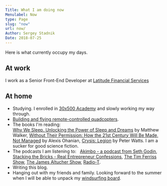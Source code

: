 ```yaml
---
Title: What I am doing now
Menulabel: Now
type: Page
slug: "now"
url: now/
Author: Sergey Stadnik
Date: 2018-07-25
---
```


Here is what currently occupy my days.

## At work

I work as a Senior Front-End Developer at [Latitude Financial Services](https://www.latitudefinancial.com.au/)

## At home

- Studying. I enrolled in [30x500 Academy](https://30x500.com/academy/) and slowly working my way through.
- [Building and flying remote-controlled quadcopters](/tags/multirotors/).
- The books I'm reading:  
[Why We Sleep. Unlocking the Power of Sleep and Dreams](http://www.simonandschuster.com/books/Why-We-Sleep/Matthew-Walker/9781501144325) by Matthew Walker,
<a href="https://www.amazon.com/Without-Their-Permission-Century-Managed-ebook/dp/B00BAXFJ16">Without Their Permission: How the 21st Century Will Be Made, Not Managed</a> by Alexis Ohanian, [Crysis: Legion](https://www.amazon.com/dp/B004IPP8UA/ref=dp-kindle-redirect?_encoding=UTF8&btkr=1) by  Peter Watts. I am a sucker for good science fiction.
- The podcasts I am listening to:  
[Akimbo - a podcast from Seth Godin](https://www.akimbo.me/), [Stacking the Bricks - Real Entrepreneur Confessions](https://stackingthebricks.com/podcast/), <a href="https://tim.blog/podcast/">The Tim Ferriss Show</a>, <a href="http://www.jamesaltucher.com/category/the-james-altucher-show/">The James Altucher Show</a>, <a href="https://radio-t.com/">Radio-T</a>.
- Writing this blog.
- Hanging out with my friends and family. Looking forward to the summer when I will be able to unpack my [windsurfing board](/tags/windsurfing/).
